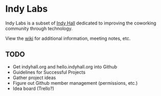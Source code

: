 # Indy Labs

Indy Labs is a subset of [Indy Hall](http://indyhall.org) dedicated to improving the coworking community through technology.

View the [wiki](https://github.com/indyhall/indylabs/wiki/) for additional information, meeting notes, etc.

## TODO

* Get indyhall.org and hello.indyhall.org into Github
* Guidelines for Successful Projects
* Gather project ideas
* Figure out Github member management (permissions, etc.)
* Idea board (Trello?)
